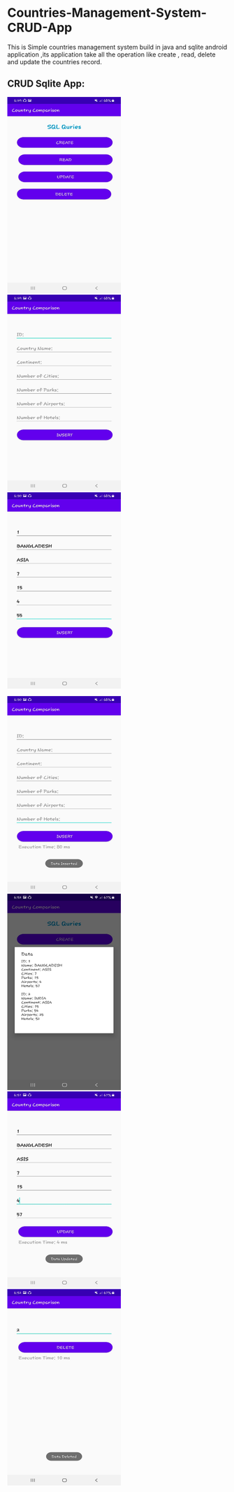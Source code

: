 # Countries-Management-System-CRUD-App
This is Simple countries management system build in java and sqlite android application ,its application take all the operation like create , read, delete and update the countries record.


## CRUD Sqlite App:
<p float="left">
<img src="https://github.com/bodrulicraj/MSc_Project/blob/main/demo/preview1.jpg" width="260" height="450" />
<img src="https://github.com/bodrulicraj/MSc_Project/blob/main/demo/preview2.jpg" width="260" height="450" />
<img src="https://github.com/bodrulicraj/MSc_Project/blob/main/demo/preview3.jpg" width="260" height="450" />
</p>

<p float="left">
<img src="https://github.com/bodrulicraj/MSc_Project/blob/main/demo/preview4.jpg" width="260" height="450" />
<img src="https://github.com/bodrulicraj/MSc_Project/blob/main/demo/preview5.jpg" width="260" height="450" />
<img src="https://github.com/bodrulicraj/MSc_Project/blob/main/demo/preview6.jpg" width="260" height="450" />
<img src="https://github.com/bodrulicraj/MSc_Project/blob/main/demo/preview7.jpg" width="260" height="450" />
</p>
